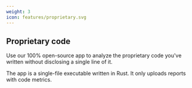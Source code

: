 ```yaml
---
weight: 3
icon: features/proprietary.svg
---
```


## Proprietary code

Use our 100% open-source app to analyze the proprietary code you've written without disclosing a single line of it.

The app is a single-file executable written in Rust. It only uploads reports with code metrics.
